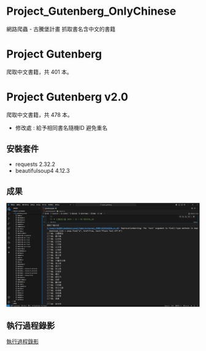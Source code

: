 # Project_Gutenberg_OnlyChinese
網路爬蟲 - 古騰堡計畫 抓取書名含中文的書籍

# Project Gutenberg
爬取中文書籍，共 401 本。

# Project Gutenberg v2.0
爬取中文書籍，共 478 本。
- 修改處 : 給予相同書名隨機ID 避免重名

## 安裝套件
- requests 2.32.2
- beautifulsoup4 4.12.3

## 成果
![Finish_img](Finish_img.png)

## 執行過程錄影
[執行過程錄影](https://youtu.be/ZsfGAoHg1So)



